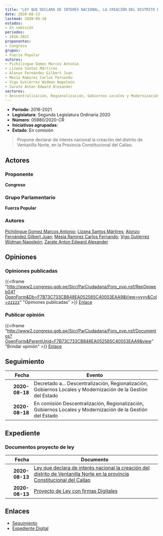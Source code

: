```yaml
---
title: "LEY QUE DECLARA DE INTERÉS NACIONAL, LA CREACIÓN DEL DISTRITO DE VENTANILLA NORTE"
date: 2020-08-13
lastmod: 2020-08-18
estados:
- En comisión
periodos:
- 2016-2021
proponentes:
- Congreso
grupos:
- Fuerza Popular
autores:
- Pichilingue Gomez Marcos Antonio
- Lizana Santos Mártires
- Alonzo Fernández Gilbert Juan
- Mesía Ramirez Carlos Fernando
- Vigo Gutiérrez Widman Napoleón
- Zarate Anton Edward Alexander
sectores:
- Descentralización, Regionalización, Gobiernos Locales y Modernización de la Gestión del Estado
---
```

- **Periodo**: 2016-2021
- **Legislatura**: Segunda Legislatura Ordinaria 2020
- **Número**: 05980/2020-CR
- **Iniciativas agrupadas**: 
- **Estado**: En comisión

> Propone declarar de interés nacional la creación del distrito de Ventanilla Norte, en la Provincia Constitucional del Callao.


## Actores

### Proponente

**Congreso**

### Grupo Parlamentario

**Fuerza Popular**

### Autores

[Pichilingue Gomez Marcos Antonio](mailto:mailto:mpichilingue@congreso.gob.pe); [Lizana Santos Mártires](mailto:mailto:mlizana@congreso.gob.pe); [Alonzo Fernández Gilbert Juan](mailto:mailto:galonzo@congreso.gob.pe); [Mesía Ramirez Carlos Fernando](mailto:mailto:cmesia@congreso.gob.pe); [Vigo Gutiérrez Widman Napoleón](mailto:mailto:wvigo@congreso.gob.pe); [Zarate Anton Edward Alexander](mailto:mailto:ezarate@congreso.gob.pe)

## Opiniones

### Opiniones publicadas

{{<iframe "http://www2.congreso.gob.pe/Sicr/ParCiudadana/Foro_pvp.nsf/RepOpiweb04?OpenForm&Db=F7B73C733CB848EA052585C40053EAA9&View=yyyy&Col=zzzzz" "Opiniones publicadas" >}}
[Enlace](http://www2.congreso.gob.pe/Sicr/ParCiudadana/Foro_pvp.nsf/RepOpiweb04?OpenForm&Db=F7B73C733CB848EA052585C40053EAA9&View=yyyy&Col=zzzzz)

### Publicar opinión

{{<iframe "http://www2.congreso.gob.pe/Sicr/ParCiudadana/Foro_pvp.nsf/Documentos?OpenForm&ParentUnid=F7B73C733CB848EA052585C40053EAA9&view" "Brindar opinión" >}}
[Enlace](http://www2.congreso.gob.pe/Sicr/ParCiudadana/Foro_pvp.nsf/Documentos?OpenForm&ParentUnid=F7B73C733CB848EA052585C40053EAA9&view)


## Seguimiento

| Fecha | Evento |
|------:|--------|
| **2020-08-18** | Decretado a... Descentralización, Regionalización, Gobiernos Locales y Modernización de la Gestión del Estado |
| **2020-08-18** | En comisión Descentralización, Regionalización, Gobiernos Locales y Modernización de la Gestión del Estado |

## Expediente

### Documentos proyecto de ley

| Fecha | Documento |
|------:|-----------|
| **2020-08-13** | [Ley que declara de interés nacional la creación del distrito de Ventanilla Norte en la provincia Constitucional del Callao](http://www.leyes.congreso.gob.pe/Documentos/2016_2021/Proyectos_de_Ley_y_de_Resoluciones_Legislativas/PL05980-20200813.pdf) |
| **2020-08-13** | [Proyecto de Ley con firmas Digitales](http://www.leyes.congreso.gob.pe/Documentos/2016_2021/Proyectos_de_Ley_y_de_Resoluciones_Legislativas/Proyectos_Firmas_digitales/PL05980.pdf) |

## Enlaces

- [Seguimiento](http://www2.congreso.gob.pe/Sicr/TraDocEstProc/CLProLey2016.nsf/f7fff46988ca05b1052578e100829cc7/9bbcd336e3594c11052585c4006d3d57?OpenDocument)
- [Expediente Digital](http://www2.congreso.gob.pe/Sicr/TraDocEstProc/CLProLey2016.nsf/f7fff46988ca05b1052578e100829cc7/9bbcd336e3594c11052585c4006d3d57?OpenDocument&Click=05257FB7005EB655.eb71d0cf91d8294e05256cdf006b5706/$Body/0.1C6C)

